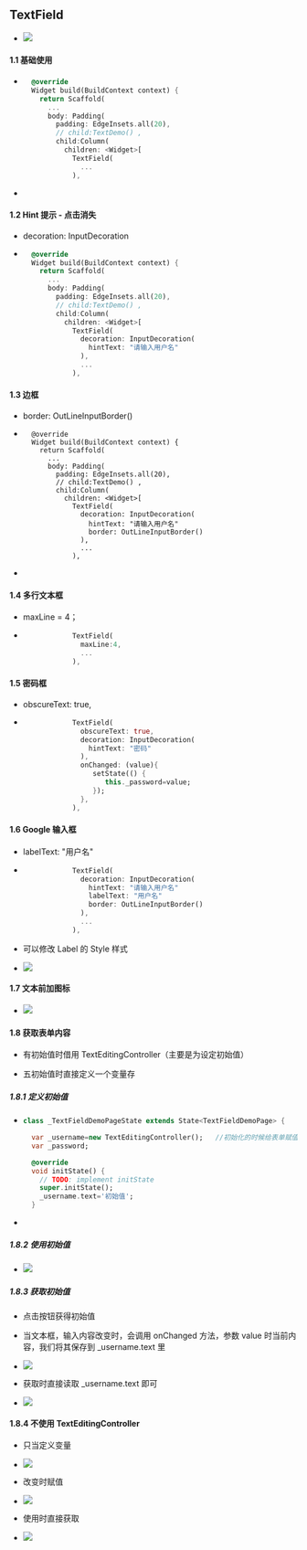 ## TextField

- ![](https://user-gold-cdn.xitu.io/2020/5/7/171ee98a0eda4261?w=705&h=271&f=png&s=58561)



#### 1.1 基础使用

- ```dart
    @override
    Widget build(BuildContext context) {
      return Scaffold(
        ...
        body: Padding(
          padding: EdgeInsets.all(20),
          // child:TextDemo() ,    
          child:Column(
            children: <Widget>[
              TextField(
                ...
              ),
  ```

- 



#### 1.2 Hint 提示 - 点击消失

- decoration: InputDecoration

- ```dart
    @override
    Widget build(BuildContext context) {
      return Scaffold(
        ...
        body: Padding(
          padding: EdgeInsets.all(20),
          // child:TextDemo() ,    
          child:Column(
            children: <Widget>[
              TextField(
                decoration: InputDecoration(
                  hintText: "请输入用户名"
                ),
                ...
              ),
  ```



#### 1.3 边框

- border: OutLineInputBorder()

- ```
    @override
    Widget build(BuildContext context) {
      return Scaffold(
        ...
        body: Padding(
          padding: EdgeInsets.all(20),
          // child:TextDemo() ,    
          child:Column(
            children: <Widget>[
              TextField(
                decoration: InputDecoration(
                  hintText: "请输入用户名"
                  border: OutLineInputBorder()
                ),
                ...
              ),
  ```

- 





#### 1.4 多行文本框

- maxLine = 4；

- ```dart
              TextField(
                maxLine:4,
                ...
              ),
  ```





#### 1.5 密码框

- obscureText: true,

- ```dart
              TextField(
                obscureText: true,
                decoration: InputDecoration(
                  hintText: "密码"
                ),             
                onChanged: (value){
                   setState(() {
                      this._password=value; 
                   });
                },
              ),
  ```



#### 1.6 Google 输入框

- labelText: "用户名"

- ```dart
              TextField(
                decoration: InputDecoration(
                  hintText: "请输入用户名"
                  labelText: "用户名"
                  border: OutLineInputBorder()
                ),
                ...
              ),
  ```

- 可以修改 Label 的 Style 样式

- ![](https://user-gold-cdn.xitu.io/2020/5/7/171ee81db57f7109?w=744&h=390&f=png&s=196729)





#### 1.7 文本前加图标

- ![](https://user-gold-cdn.xitu.io/2020/5/7/171ee8302f041f76?w=867&h=332&f=png&s=193160)





#### 1.8 获取表单内容

- 有初始值时借用 TextEditingController（主要是为设定初始值）

- 五初始值时直接定义一个变量存



##### 1.8.1 定义初始值

- ```dart
  class _TextFieldDemoPageState extends State<TextFieldDemoPage> {
  
    var _username=new TextEditingController();   //初始化的时候给表单赋值
    var _password;
  
    @override
    void initState() {
      // TODO: implement initState
      super.initState();
      _username.text='初始值';
    }
  ```

- 





##### 1.8.2 使用初始值

- ![](https://user-gold-cdn.xitu.io/2020/5/7/171ee88610169f00?w=539&h=315&f=png&s=167499)







##### 1.8.3 获取初始值

- 点击按钮获得初始值
- 当文本框，输入内容改变时，会调用 onChanged 方法，参数 value 时当前内容，我们将其保存到 _username.text 里
- ![](https://user-gold-cdn.xitu.io/2020/5/7/171ee8e19bae355f?w=583&h=315&f=png&s=14601)

- 获取时直接读取 _username.text 即可
- ![](https://user-gold-cdn.xitu.io/2020/5/7/171ee905c85c09c0?w=682&h=354&f=png&s=176670)





#### 1.8.4 不使用 TextEditingController

- 只当定义变量 
- ![](https://user-gold-cdn.xitu.io/2020/5/7/171ee9470e50f7da?w=559&h=200&f=png&s=9986)
- 改变时赋值

- ![](https://user-gold-cdn.xitu.io/2020/5/7/171ee953a8c684d6?w=554&h=252&f=png&s=12999)
- 使用时直接获取
- ![](https://user-gold-cdn.xitu.io/2020/5/7/171ee95c2a32c320?w=613&h=204&f=png&s=14802)

